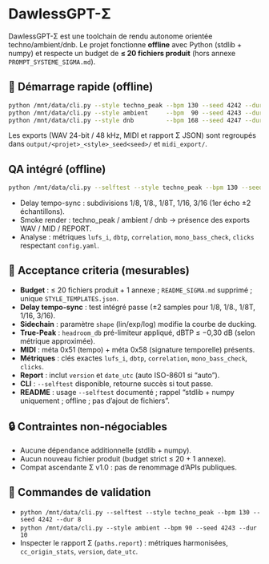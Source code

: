 # DawlessGPT-Σ

DawlessGPT-Σ est une toolchain de rendu autonome orientée techno/ambient/dnb. Le projet fonctionne **offline** avec Python (stdlib + numpy) et respecte un budget de **≤ 20 fichiers produit** (hors annexe `PROMPT_SYSTEME_SIGMA.md`).

## 🚀 Démarrage rapide (offline)
```bash
python /mnt/data/cli.py --style techno_peak --bpm 130 --seed 4242 --dur 84
python /mnt/data/cli.py --style ambient     --bpm  90 --seed 4243 --dur 90
python /mnt/data/cli.py --style dnb         --bpm 168 --seed 4247 --dur 72
```

Les exports (WAV 24-bit / 48 kHz, MIDI et rapport Σ JSON) sont regroupés dans `output/<projet>_<style>_seed<seed>/` et `midi_export/`.

## QA intégré (offline)
```bash
python /mnt/data/cli.py --selftest --style techno_peak --bpm 130 --seed 4242 --dur 8
```

- Delay tempo-sync : subdivisions 1/8, 1/8., 1/8T, 1/16, 3/16 (1er écho ±2 échantillons).
- Smoke render : techno_peak / ambient / dnb → présence des exports WAV / MID / REPORT.
- Analyse : métriques `lufs_i`, `dbtp`, `correlation`, `mono_bass_check`, `clicks` respectant `config.yaml`.

## 🧪 Acceptance criteria (mesurables)
- **Budget** : ≤ 20 fichiers produit + 1 annexe ; `README_SIGMA.md` supprimé ; unique `STYLE_TEMPLATES.json`.
- **Delay tempo-sync** : test intégré passe (±2 samples pour 1/8, 1/8., 1/8T, 1/16, 3/16).
- **Sidechain** : paramètre `shape` (lin/exp/log) modifie la courbe de ducking.
- **True-Peak** : `headroom_db` pré-limiteur appliqué, dBTP ≤ −0,30 dB (selon métrique approximée).
- **MIDI** : méta 0x51 (tempo) + méta 0x58 (signature temporelle) présents.
- **Métriques** : clés exactes `lufs_i`, `dbtp`, `correlation`, `mono_bass_check`, `clicks`.
- **Report** : inclut `version` et `date_utc` (auto ISO-8601 si “auto”).
- **CLI** : `--selftest` disponible, retourne succès si tout passe.
- **README** : usage `--selftest` documenté ; rappel “stdlib + numpy uniquement ; offline ; pas d’ajout de fichiers”.

## 🔒 Contraintes non-négociables
- Aucune dépendance additionnelle (stdlib + numpy).
- Aucun nouveau fichier produit (budget strict ≤ 20 + 1 annexe).
- Compat ascendante Σ v1.0 : pas de renommage d’APIs publiques.

## 🧭 Commandes de validation
- `python /mnt/data/cli.py --selftest --style techno_peak --bpm 130 --seed 4242 --dur 8`
- `python /mnt/data/cli.py --style ambient --bpm 90 --seed 4243 --dur 10`
- Inspecter le rapport Σ (`paths.report`) : métriques harmonisées, `cc_origin_stats`, `version`, `date_utc`.
